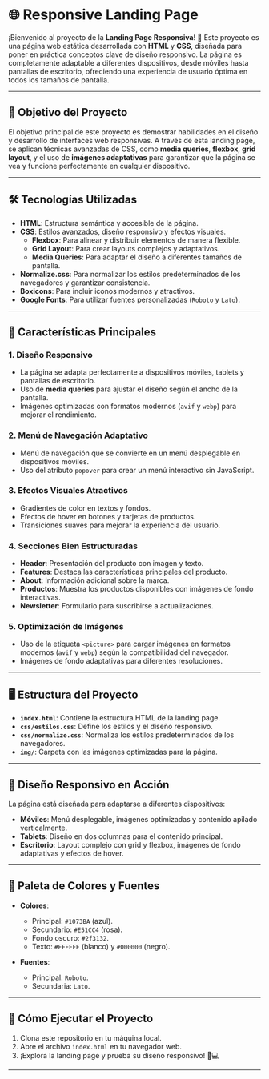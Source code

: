 # 🌐 Responsive Landing Page

¡Bienvenido al proyecto de la **Landing Page Responsiva**! 🚀 Este proyecto es una página web estática desarrollada con **HTML** y **CSS**, diseñada para poner en práctica conceptos clave de diseño responsivo. La página es completamente adaptable a diferentes dispositivos, desde móviles hasta pantallas de escritorio, ofreciendo una experiencia de usuario óptima en todos los tamaños de pantalla.

---

## 🎯 Objetivo del Proyecto

El objetivo principal de este proyecto es demostrar habilidades en el diseño y desarrollo de interfaces web responsivas. A través de esta landing page, se aplican técnicas avanzadas de CSS, como **media queries**, **flexbox**, **grid layout**, y el uso de **imágenes adaptativas** para garantizar que la página se vea y funcione perfectamente en cualquier dispositivo.

---

## 🛠️ Tecnologías Utilizadas

- **HTML**: Estructura semántica y accesible de la página.
- **CSS**: Estilos avanzados, diseño responsivo y efectos visuales.
  - **Flexbox**: Para alinear y distribuir elementos de manera flexible.
  - **Grid Layout**: Para crear layouts complejos y adaptativos.
  - **Media Queries**: Para adaptar el diseño a diferentes tamaños de pantalla.
- **Normalize.css**: Para normalizar los estilos predeterminados de los navegadores y garantizar consistencia.
- **Boxicons**: Para incluir iconos modernos y atractivos.
- **Google Fonts**: Para utilizar fuentes personalizadas (`Roboto` y `Lato`).

---

## 🎨 Características Principales

### 1. **Diseño Responsivo**
   - La página se adapta perfectamente a dispositivos móviles, tablets y pantallas de escritorio.
   - Uso de **media queries** para ajustar el diseño según el ancho de la pantalla.
   - Imágenes optimizadas con formatos modernos (`avif` y `webp`) para mejorar el rendimiento.

### 2. **Menú de Navegación Adaptativo**
   - Menú de navegación que se convierte en un menú desplegable en dispositivos móviles.
   - Uso del atributo `popover` para crear un menú interactivo sin JavaScript.

### 3. **Efectos Visuales Atractivos**
   - Gradientes de color en textos y fondos.
   - Efectos de hover en botones y tarjetas de productos.
   - Transiciones suaves para mejorar la experiencia del usuario.

### 4. **Secciones Bien Estructuradas**
   - **Header**: Presentación del producto con imagen y texto.
   - **Features**: Destaca las características principales del producto.
   - **About**: Información adicional sobre la marca.
   - **Productos**: Muestra los productos disponibles con imágenes de fondo interactivas.
   - **Newsletter**: Formulario para suscribirse a actualizaciones.

### 5. **Optimización de Imágenes**
   - Uso de la etiqueta `<picture>` para cargar imágenes en formatos modernos (`avif` y `webp`) según la compatibilidad del navegador.
   - Imágenes de fondo adaptativas para diferentes resoluciones.

---

## 🖥️ Estructura del Proyecto

- **`index.html`**: Contiene la estructura HTML de la landing page.
- **`css/estilos.css`**: Define los estilos y el diseño responsivo.
- **`css/normalize.css`**: Normaliza los estilos predeterminados de los navegadores.
- **`img/`**: Carpeta con las imágenes optimizadas para la página.

---

## 📱 Diseño Responsivo en Acción

La página está diseñada para adaptarse a diferentes dispositivos:

- **Móviles**: Menú desplegable, imágenes optimizadas y contenido apilado verticalmente.
- **Tablets**: Diseño en dos columnas para el contenido principal.
- **Escritorio**: Layout complejo con grid y flexbox, imágenes de fondo adaptativas y efectos de hover.

---

## 🎨 Paleta de Colores y Fuentes

- **Colores**:
  - Principal: `#1073BA` (azul).
  - Secundario: `#E51CC4` (rosa).
  - Fondo oscuro: `#2f3132`.
  - Texto: `#FFFFFF` (blanco) y `#000000` (negro).

- **Fuentes**:
  - Principal: `Roboto`.
  - Secundaria: `Lato`.

---

## 🚀 Cómo Ejecutar el Proyecto

1. Clona este repositorio en tu máquina local.
2. Abre el archivo `index.html` en tu navegador web.
3. ¡Explora la landing page y prueba su diseño responsivo! 📱💻

---

